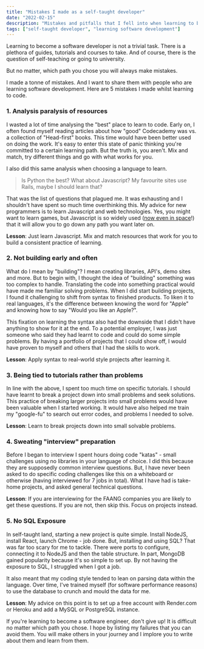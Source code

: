 ```yaml
---
title: "Mistakes I made as a self-taught developer"
date: "2022-02-15"
description: "Mistakes and pitfalls that I fell into when learning to become a software developer."
tags: ["self-taught developer", "learning software development"]
---
```


Learning to become a software developer is not a trivial task. There is a plethora of guides, tutorials and courses to take. And of course, there is the question of self-teaching or going to university.

But no matter, which path you chose you will always make mistakes.

I made a tonne of mistakes. And I want to share them with people who are learning software development. Here are 5 mistakes I made whilst learning to code.



### 1. Analysis paralysis of resources

I wasted a lot of time analysing the "best" place to learn to code. Early on, I often found myself reading articles about how "good" Codecademy was vs. a collection of "Head-first" books. This time would have been better used on doing the work. It's easy to enter this state of panic thinking you're committed to a certain learning path. But the truth is, you aren't. Mix and match, try different things and go with what works for you. 

I also did this same analysis when choosing a language to learn. 

> Is Python the best? What about Javascript? My favourite sites use Rails, maybe I should learn that? 

That was the list of questions that plagued me. It was exhausting and I shouldn't have spent so much time overthinking this. My advice for new programmers is to learn Javascript and web technologies. Yes, you might want to learn games, but Javascript is so widely used ([now even in space](https://www.infoq.com/news/2020/06/javascript-spacex-dragon/)!) that it will allow you to go down any path you want later on.

**Lesson**: Just learn Javascript. Mix and match resources that work for you to build a consistent practice of learning.



### 2. Not building early and often

What do I mean by "building"? I mean creating libraries, API's, demo sites and more. But to begin with, I thought the idea of "building" something was too complex to handle. Translating the code into something practical would have made me familiar solving problems. When I did start building projects, I found it challenging to shift from syntax to finished products. To liken it to real languages, it's the difference between knowing the word for "Apple" and knowing how to say "Would you like an Apple?".

This fixation on learning the syntax also had the downside that I didn't have anything to show for it at the end. To a potential employer, I was just someone who said they had learnt to code and could do some simple problems. By having a portfolio of projects that I could show off, I would have proven to myself and others that I had the skills to work.

**Lesson**: Apply syntax to real-world style projects after learning it.



### 3. Being tied to tutorials rather than problems

In line with the above, I spent too much time on specific tutorials. I should have learnt to break a project down into small problems and seek solutions. This practice of breaking larger projects into small problems would have been valuable when I started working. It would have also helped me train my "google-fu" to search out error codes, and problems I needed to solve.

**Lesson**: Learn to break projects down into small solvable problems.



### 4. Sweating "interview" preparation

Before I began to interview I spent hours doing code "katas" - small challenges using no libraries in your language of choice. I did this because they are supposedly common interview questions. But, I have never been asked to do specific coding challenges like this on a whiteboard or otherwise (having interviewed for 7 jobs in total). What I have had is take-home projects, and asked general technical questions. 

**Lesson**: If you are interviewing for the FAANG companies you are likely to get these questions. If you are not, then skip this. Focus on projects instead.



### 5. No SQL Exposure

In self-taught land, starting a new project is quite simple. Install NodeJS, install React, launch Chrome - job done. But, installing and using SQL? That was far too scary for me to tackle. There were ports to configure, connecting it to NodeJS and then the table structure. In part, MongoDB gained popularity because it's so simple to set up. By not having the exposure to SQL, I struggled when I got a job.

It also meant that my coding style tended to lean on parsing data within the language. Over time, I've trained myself (for software performance reasons) to use the database to crunch and mould the data for me. 

**Lesson**: My advice on this point is to set up a free account with Render.com or Heroku and add a MySQL or PostgreSQL instance.



If you're learning to become a software engineer, don't give up! It is difficult no matter which path you chose. I hope by listing my failures that you can avoid them. You will make others in your journey and I implore you to write about them and learn from them.